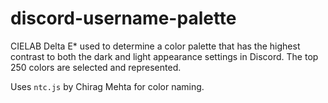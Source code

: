 # discord-username-palette

CIELAB Delta E* used to determine a color palette that has the highest contrast to both the dark and light appearance settings in Discord. The top 250 colors are selected and represented.

Uses `ntc.js` by Chirag Mehta for color naming.
